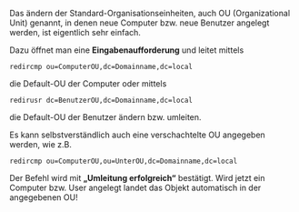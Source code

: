Das ändern der Standard-Organisationseinheiten, auch OU (Organizational Unit) genannt, in denen neue Computer bzw. neue Benutzer angelegt werden, ist eigentlich sehr einfach. 

Dazu öffnet man eine **Eingabenaufforderung** und leitet mittels

```console
redircmp ou=ComputerOU,dc=Domainname,dc=local
```

die Default-OU der Computer oder mittels

```console
redirusr dc=BenutzerOU,dc=Domainname,dc=local
```

die Default-OU der Benutzer ändern bzw. umleiten.

Es kann selbstverständlich auch eine verschachtelte OU angegeben werden, wie z.B.

```console
redircmp ou=ComputerOU,ou=UnterOU,dc=Domainname,dc=local
```

Der Befehl wird mit **„Umleitung erfolgreich“** bestätigt. Wird jetzt ein Computer bzw. User angelegt landet das Objekt automatisch in der angegebenen OU!
